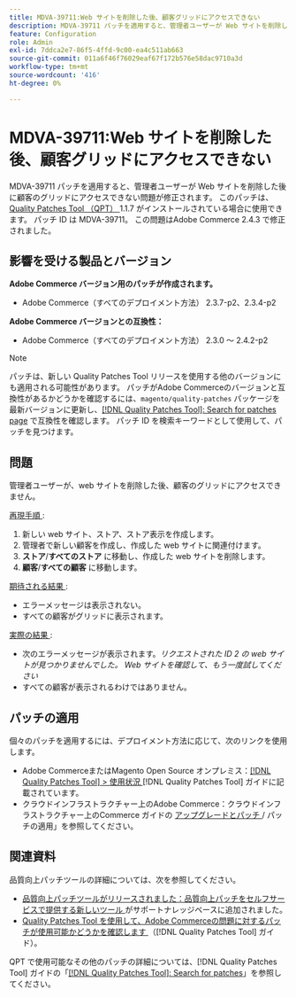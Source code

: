 ```yaml
---
title: MDVA-39711:Web サイトを削除した後、顧客グリッドにアクセスできない
description: MDVA-39711 パッチを適用すると、管理者ユーザーが Web サイトを削除した後に顧客のグリッドにアクセスできない問題が修正されます。 このパッチは、[Quality Patches Tool （QPT） ] （https://experienceleague.adobe.com/en/docs/commerce-operations/tools/quality-patches-tool/quality-patches-tool-to-self-serve-quality-patches） 1.1.7 がインストールされている場合に利用できます。 パッチ ID は MDVA-39711。 この問題はAdobe Commerce 2.4.3 で修正されました。
feature: Configuration
role: Admin
exl-id: 7ddca2e7-86f5-4ffd-9c00-ea4c511ab663
source-git-commit: 011a6f46f76029eaf67f172b576e58dac9710a3d
workflow-type: tm+mt
source-wordcount: '416'
ht-degree: 0%

---
```


# MDVA-39711:Web サイトを削除した後、顧客グリッドにアクセスできない

MDVA-39711 パッチを適用すると、管理者ユーザーが Web サイトを削除した後に顧客のグリッドにアクセスできない問題が修正されます。 このパッチは、[Quality Patches Tool （QPT） ](https://experienceleague.adobe.com/en/docs/commerce-operations/tools/quality-patches-tool/quality-patches-tool-to-self-serve-quality-patches)1.1.7 がインストールされている場合に使用できます。 パッチ ID は MDVA-39711。 この問題はAdobe Commerce 2.4.3 で修正されました。

## 影響を受ける製品とバージョン

**Adobe Commerce バージョン用のパッチが作成されます。**

* Adobe Commerce（すべてのデプロイメント方法） 2.3.7-p2、2.3.4-p2

**Adobe Commerce バージョンとの互換性：**

* Adobe Commerce（すべてのデプロイメント方法） 2.3.0 ～ 2.4.2-p2

>[!NOTE]
>
>パッチは、新しい Quality Patches Tool リリースを使用する他のバージョンにも適用される可能性があります。 パッチがAdobe Commerceのバージョンと互換性があるかどうかを確認するには、`magento/quality-patches` パッケージを最新バージョンに更新し、[[!DNL Quality Patches Tool]: Search for patches page](https://experienceleague.adobe.com/en/docs/commerce-operations/tools/quality-patches-tool/quality-patches-tool-to-self-serve-quality-patches) で互換性を確認します。 パッチ ID を検索キーワードとして使用して、パッチを見つけます。

## 問題

管理者ユーザーが、web サイトを削除した後、顧客のグリッドにアクセスできません。

<u> 再現手順 </u>:

1. 新しい web サイト、ストア、ストア表示を作成します。
1. 管理者で新しい顧客を作成し、作成した web サイトに関連付けます。
1. **ストア**/**すべてのストア** に移動し、作成した web サイトを削除します。
1. **顧客**/**すべての顧客** に移動します。

<u> 期待される結果 </u>:

* エラーメッセージは表示されない。
* すべての顧客がグリッドに表示されます。

<u> 実際の結果 </u>:

* 次のエラーメッセージが表示されます。*リクエストされた ID 2 の web サイトが見つかりませんでした。 Web サイトを確認して、もう一度試してください*
* すべての顧客が表示されるわけではありません。

## パッチの適用

個々のパッチを適用するには、デプロイメント方法に応じて、次のリンクを使用します。

* Adobe CommerceまたはMagento Open Source オンプレミス：[[!DNL Quality Patches Tool] > 使用状況 ](/help/tools/quality-patches-tool/usage.md) [!DNL Quality Patches Tool] ガイドに記載されています。
* クラウドインフラストラクチャー上のAdobe Commerce：クラウドインフラストラクチャー上のCommerce ガイドの [ アップグレードとパッチ ](https://experienceleague.adobe.com/docs/commerce-cloud-service/user-guide/develop/upgrade/apply-patches.html)/ パッチの適用」を参照してください。

## 関連資料

品質向上パッチツールの詳細については、次を参照してください。

* [ 品質向上パッチツールがリリースされました：品質向上パッチをセルフサービスで提供する新しいツール ](https://experienceleague.adobe.com/en/docs/commerce-operations/tools/quality-patches-tool/quality-patches-tool-to-self-serve-quality-patches) がサポートナレッジベースに追加されました。
* [Quality Patches Tool を使用して、Adobe Commerceの問題に対するパッチが使用可能かどうかを確認します ](/help/tools/quality-patches-tool/patches-available-in-qpt/check-patch-for-magento-issue-with-magento-quality-patches.md) （[!DNL Quality Patches Tool] ガイド）。

QPT で使用可能なその他のパッチの詳細については、[!DNL Quality Patches Tool] ガイドの「[[!DNL Quality Patches Tool]: Search for patches](https://experienceleague.adobe.com/tools/commerce-quality-patches/index.html)」を参照してください。
